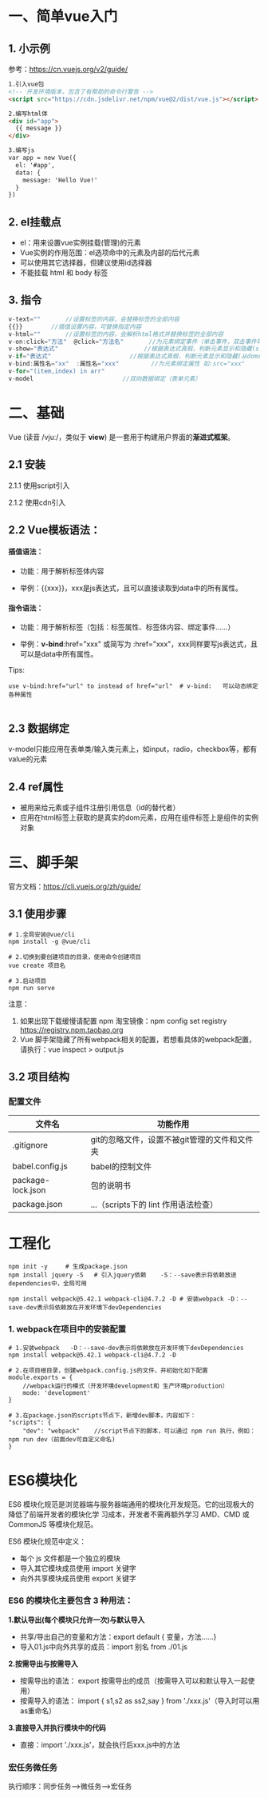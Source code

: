 # 一、简单vue入门

## 1. 小示例

参考：https://cn.vuejs.org/v2/guide/

```html
1.引入vue包
<!-- 开发环境版本，包含了有帮助的命令行警告 -->
<script src="https://cdn.jsdelivr.net/npm/vue@2/dist/vue.js"></script>

2.编写html体
<div id="app">
  {{ message }}
</div>

3.编写js
var app = new Vue({
  el: '#app',
  data: {
    message: 'Hello Vue!'
  }
})

```

## 2. el挂载点

- el：用来设置vue实例挂载(管理)的元素
- Vue实例的作用范围：el选项命中的元素及内部的后代元素
- 可以使用其它选择器，但建议使用id选择器
- 不能挂载 html 和 body 标签

## 3. 指令

```js
v-text=""		//设置标签的内容，会替换标签的全部内容
{{}}		//插值设置内容，可替换指定内容
v-html=""		//设置标签的内容，会解析html格式并替换标签的全部内容
v-on:click="方法"  @click="方法名"		//为元素绑定事件（单击事件，双击事件等等）。
v-show="表达式"						//根据表达式真假，判断元素显示和隐藏(style设置为none)
v-if="表达式"						//根据表达式真假，判断元素显示和隐藏(从dom树中移除)
v-bind:属性名="xx"  :属性名="xxx"			//为元素绑定属性 如:src="xxx"
v-for="(item,index) in arr"
v-model							//双向数据绑定（表单元素）
```



# 二、基础

Vue (读音 /vjuː/，类似于 **view**) 是一套用于构建用户界面的**渐进式框架**。

## 2.1 安装

2.1.1 使用script引入

2.1.2 使用cdn引入



## 2.2 Vue模板语法：

#### 插值语法：

- 功能：用于解析标签体内容

- 举例：{{xxx}}，xxx是js表达式，且可以直接读取到data中的所有属性。

#### 指令语法：

- 功能：用于解析标签（包括：标签属性、标签体内容、绑定事件......）

- 举例：**v-bind**:href="xxx" 或简写为 :href="xxx"，xxx同样要写js表达式，且可以是data中所有属性。

Tips:

```shell
use v-bind:href="url" to instead of href="url"	# v-bind:	可以动态绑定各种属性


```



## 2.3 数据绑定

v-model只能应用在表单类/输入类元素上，如input，radio，checkbox等，都有value的元素



## 2.4 ref属性

- 被用来给元素或子组件注册引用信息（id的替代者）
- 应用在html标签上获取的是真实的dom元素，应用在组件标签上是组件的实例对象

# 三、脚手架

官方文档：https://cli.vuejs.org/zh/guide/

## 3.1 使用步骤

```shell
# 1.全局安装@vue/cli
npm install -g @vue/cli

# 2.切换到要创建项目的目录，使用命令创建项目
vue create 项目名

# 3.启动项目
npm run serve
```

注意：

1. 如果出现下载缓慢请配置 npm 淘宝镜像：npm config set registry https://registry.npm.taobao.org
2. Vue 脚手架隐藏了所有webpack相关的配置，若想看具体的webpack配置，请执行：vue inspect > output.js



## 3.2 项目结构

### 配置文件

| 文件名            | 功能作用                                     |
| ----------------- | -------------------------------------------- |
| .gitignore        | git的忽略文件，设置不被git管理的文件和文件夹 |
| babel.config.js   | babel的控制文件                              |
| package-lock.json | 包的说明书                                   |
| package.json      | ...（scripts下的 lint 作用语法检查）         |















 



























# 工程化

```shell
npm init -y		# 生成package.json
npm install jquery -S	# 引入jquery依赖	-S：--save表示将依赖放进dependencies中，全局可用

npm install webpack@5.42.1 webpack-cli@4.7.2 -D	# 安装webpack	-D：--save-dev表示将依赖放在开发环境下devDependencies
```

### 1.  webpack在项目中的安装配置

```shell
# 1.安装webpack	-D：--save-dev表示将依赖放在开发环境下devDependencies
npm install webpack@5.42.1 webpack-cli@4.7.2 -D

# 2.在项目根目录，创建webpack.config.js的文件，并初始化如下配置
module.exports = {
    //webpack运行的模式（开发环境development和 生产环境production）
    mode: 'development'
}

# 3.在package.json的scripts节点下，新增dev脚本，内容如下：
"scripts": {
    "dev": "webpack"	//script节点下的脚本，可以通过 npm run 执行，例如：npm run dev（前面dev可自定义命名)
}
```















# ES6模块化

ES6 模块化规范是浏览器端与服务器端通用的模块化开发规范。它的出现极大的降低了前端开发者的模块化学 习成本，开发者不需再额外学习 AMD、CMD 或 CommonJS 等模块化规范。

ES6 模块化规范中定义： 

- 每个 js 文件都是一个独立的模块
- 导入其它模块成员使用 import 关键字
- 向外共享模块成员使用 export 关键字

### ES6 的模块化主要包含 3 种用法： 

**1.默认导出(每个模块只允许一次)与默认导入**

- 共享/导出自己的变量和方法：export  default  { 变量，方法......}
- 导入01.js中向外共享的成员：import 别名 from ./01.js

**2.按需导出与按需导入**

- 按需导出的语法： export 按需导出的成员（按需导入可以和默认导入一起使用）
- 按需导入的语法： import { s1,s2 as ss2,say } from './xxx.js'（导入时可以用as重命名）

**3.直接导入并执行模块中的代码**

- 直接：import './xxx.js'，就会执行后xxx.js中的方法

### 宏任务微任务

执行顺序：同步任务-->微任务-->宏任务









